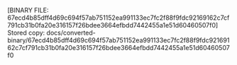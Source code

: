 [BINARY FILE: 67ecd4b85dff4d69c694f57ab751152ea991133ec7fc2f88f9fdc92169162c7cf791cb31b0fa20e316157f26bdee3664efbdd7442455a1e51d60460507f0]
Stored copy: docs/converted-binary/67ecd4b85dff4d69c694f57ab751152ea991133ec7fc2f88f9fdc92169162c7cf791cb31b0fa20e316157f26bdee3664efbdd7442455a1e51d60460507f0
